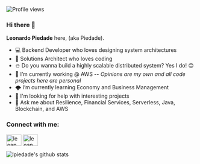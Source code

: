 ![Profile views](https://hits.seeyoufarm.com/api/count/incr/badge.svg?url=https%3A%2F%2Fgithub.com%2Flpiedade&count_bg=%2379C83D&title_bg=%23555555&icon=&icon_color=%23E7E7E7&title=hits&edge_flat=false)

### Hi there 👋


**Leonardo Piedade** here, (aka Piedade).

- 💻 Backend Developer who loves designing system architectures
- 🚀 Solutions Architect who loves coding
- ⛄ Do you wanna build a highly scalable distributed system? Yes I do! :blush:
- 🔭 I’m currently working @ AWS -- *Opinions are my own and all code projects here are personal*
- 🌩️ I’m currently learning Economy and Business Management
- 🤔 I'm looking for help with interesting projects
- 💬 Ask me about Resilience, Financial Services, Serverless, Java, Blockchain, and AWS


<h3 align="left">Connect with me:</h3>
<p align="left">
<a href="https://www.linkedin.com/in/leoap" target="blank"><img align="center" src="https://raw.githubusercontent.com/rahuldkjain/github-profile-readme-generator/master/src/images/icons/Social/linked-in-alt.svg" alt="leoap" height="30" width="40" /></a>
<a href="https://twitter.com/leo_ap" target="blank"><img align="center" src="https://raw.githubusercontent.com/rahuldkjain/github-profile-readme-generator/master/src/images/icons/Social/twitter.svg" alt="leoap" height="30" width="40" /></a>
</p>

![lpiedade's github stats](https://github-readme-stats.vercel.app/api?username=lpiedade&count_private=true&show_icons=true&theme=tokyonight)
